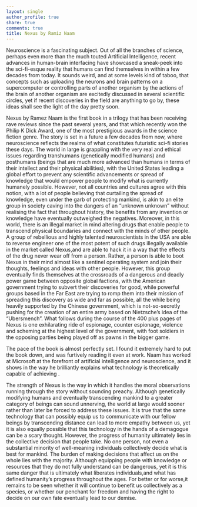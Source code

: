 ```yaml
---
layout: single 
author_profile: true
share: true 
comments: true
title: Nexus by Ramiz Naam
--- 
```




Neuroscience is a fascinating subject. Out of all the branches of science, perhaps even more than the much touted Artificial Intelligence, recent advances in human-brain interfacing have showcased a sneak-peek into the sci-fi-esque reality that humans can find themselves in within a few decades from today. It sounds weird, and at some levels kind of taboo, that concepts such as uploading the neurons and brain patterns on a supercomputer or controlling parts of another organism by the actions of the brain of another organism are excitedly discussed in several scientific circles, yet if recent discoveries in the field are anything to go by, these ideas shall see the light of the day pretty soon.

Nexus by Ramez Naam is the first book in a trilogy that has been receiving rave reviews since the past several years, and that which recently won the Philip K Dick Award, one of the most prestigious awards in the science fiction genre. The story is set in a future a few decades from now, where neuroscience reflects the realms of what constitutes futuristic sci-fi stories these days. The world in large is grappling with the very real and ethical issues regarding transhumans (genetically modified humans) and posthumans (beings that are much more advanced than humans in terms of their intellect and their physical abilities), with the United States leading a global effort to prevent any scientific advancements or spread of knowledge that would empower people to modify what is currently humanely possible. However, not all countries and cultures agree with this notion, with a lot of people believing that curtailing the spread of knowledge, even under the garb of protecting mankind, is akin to an elite group in society caving into the dangers of an “unknown unknown” without realising the fact that throughout history, the benefits from any invention or knowledge have eventually outweighed the negatives. Moreover, in this world, there is an illegal market in mind altering drugs that enable people to transcend physical boundaries and connect with the minds of other people. A group of rebellious and highly talented neuroscientists in the USA are able to reverse engineer one of the most potent of such drugs illegally available in the market called Nexus,and are able to hack it in a way that the effects of the drug never wear off from a person. Rather, a person is able to boot Nexus in their mind almost like a sentinel operating system and join their thoughts, feelings and ideas with other people. However, this group eventually finds themselves at the crossroads of a dangerous and deadly power game between opposite global factions, with the American government trying to subvert their discoveries for good, while powerful groups based in the Far East are trying to romp them into their mission of spreading this discovery as wide and far as possible, all the while being heavily supported by the Chinese government, which is not-so-secretly pushing for the creation of an entire army based on Nietzsche’s idea of the “Ubersmench”. What follows during the course of the 400 plus pages of Nexus is one exhilarating ride of espionage, counter espionage, violence and scheming at the highest level of the government, with foot soldiers in the opposing parties being played off as pawns in the bigger game.

The pace of the book is almost perfectly set. I found it extremely hard to put the book down, and was furtively reading it even at work. Naam has worked at Microsoft at the forefront of artificial intelligence and neuroscience, and it shows in the way he brilliantly explains what technology is theoretically capable of achieving .

The strength of Nexus is the way in which it handles the moral observations running through the story without sounding preachy. Although genetically modifying humans and eventually transcending mankind to a greater category of beings can sound unnerving, the world at large would sooner rather than later be forced to address these issues. It is true that the same technology that can possibly equip us to communicate with our fellow beings by transcending distance can lead to more empathy between us, yet it is also equally possible that this technology in the hands of a demagogue can be a scary thought. However, the progress of humanity ultimately lies in the collective decision that people take. No one person, not even a substantial minority of well-meaning individuals collectively decide what is best for mankind. The burden of making decisions that affect us on the whole lies with the majority. Although equipping people with knowledge or resources that they do not fully understand can be dangerous, yet it is this same danger that is ultimately what liberates individuals,and what has defined humanity’s progress throughout the ages. For better or for worse,it remains to be seen whether it will continue to benefit us collectively as a species, or whether our penchant for freedom and having the right to decide on our own fate eventually lead to our demise.